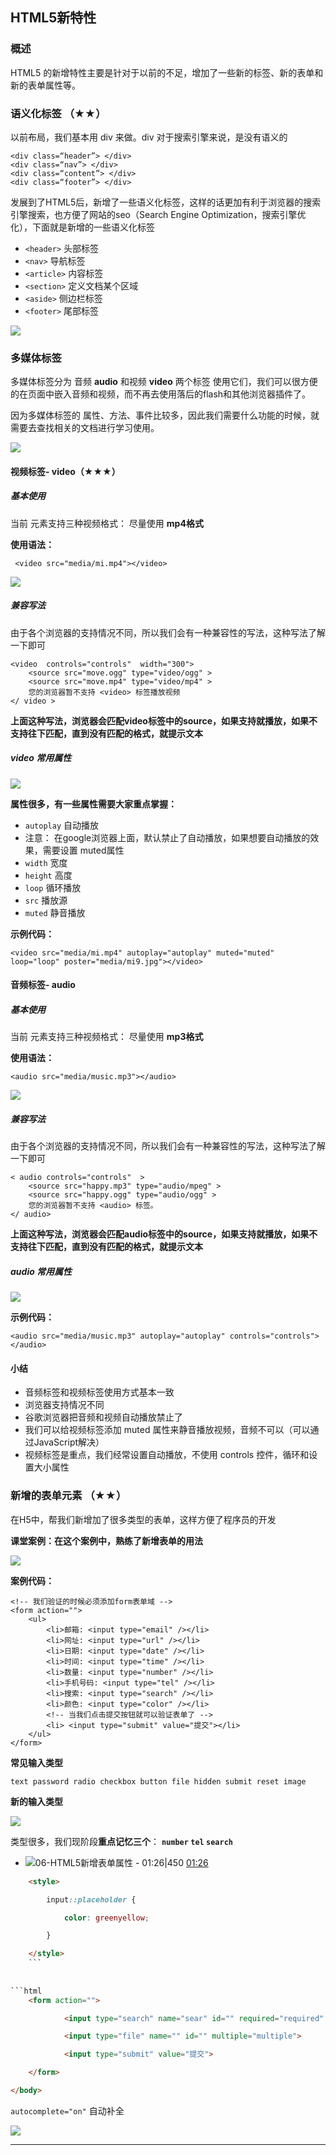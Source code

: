 ## HTML5新特性

### 概述

HTML5 的新增特性主要是针对于以前的不足，增加了一些新的标签、新的表单和新的表单属性等。

### 语义化标签 （★★）

以前布局，我们基本用 div 来做。div 对于搜索引擎来说，是没有语义的

```
<div class=“header”> </div>
<div class=“nav”> </div>
<div class=“content”> </div>
<div class=“footer”> </div>
```

发展到了HTML5后，新增了一些语义化标签，这样的话更加有利于浏览器的搜索引擎搜索，也方便了网站的seo（Search Engine Optimization，搜索引擎优化），下面就是新增的一些语义化标签

- `<header>` 头部标签
- `<nav>` 导航标签
- `<article>` 内容标签
- `<section>` 定义文档某个区域
- `<aside>` 侧边栏标签
- `<footer>` 尾部标签

![](https://i-blog.csdnimg.cn/blog_migrate/a29b2f5faa9fb0cc65ff284dcac42c72.png)

### 多媒体标签

多媒体标签分为 音频 **audio** 和视频 **video** 两个标签 使用它们，我们可以很方便的在页面中嵌入音频和视频，而不再去使用落后的flash和其他浏览器插件了。

因为多媒体标签的 属性、方法、事件比较多，因此我们需要什么功能的时候，就需要去查找相关的文档进行学习使用。

![](https://i-blog.csdnimg.cn/blog_migrate/e3fbb4632370f719e51aa7115b751599.png)

#### 视频标签- video（★★★）

##### 基本使用

当前 元素支持三种视频格式： 尽量使用 **mp4格式**

**使用语法：**

```
 <video src="media/mi.mp4"></video>
```

![](https://i-blog.csdnimg.cn/blog_migrate/6caaa86551a0540987dd89741bf5bd7c.png)

##### 兼容写法

由于各个浏览器的支持情况不同，所以我们会有一种兼容性的写法，这种写法了解一下即可

```
<video  controls="controls"  width="300">
    <source src="move.ogg" type="video/ogg" >
    <source src="move.mp4" type="video/mp4" >
    您的浏览器暂不支持 <video> 标签播放视频
</ video >
```

**上面这种写法，浏览器会匹配video标签中的source，如果支持就播放，如果不支持往下匹配，直到没有匹配的格式，就提示文本**

##### video 常用属性

![](https://i-blog.csdnimg.cn/blog_migrate/36ab6e384834ba90eacff5a7689971bd.png)

**属性很多，有一些属性需要大家重点掌握：**

- `autoplay` 自动播放
- 注意： 在google浏览器上面，默认禁止了自动播放，如果想要自动播放的效果，需要设置 muted属性
- `width` 宽度
- `height` 高度
- `loop` 循环播放
- `src` 播放源
- `muted` 静音播放

**示例代码：**

```
<video src="media/mi.mp4" autoplay="autoplay" muted="muted"  loop="loop" poster="media/mi9.jpg"></video>
```

#### 音频标签- audio

##### 基本使用

当前 元素支持三种视频格式： 尽量使用 **mp3格式**

**使用语法：**

```
<audio src="media/music.mp3"></audio>
```

![](https://i-blog.csdnimg.cn/blog_migrate/74f4060a1d2db7770940621794e43016.png)

##### 兼容写法

由于各个浏览器的支持情况不同，所以我们会有一种兼容性的写法，这种写法了解一下即可

```
< audio controls="controls"  >
    <source src="happy.mp3" type="audio/mpeg" >
    <source src="happy.ogg" type="audio/ogg" >
    您的浏览器暂不支持 <audio> 标签。
</ audio>
```

**上面这种写法，浏览器会匹配audio标签中的source，如果支持就播放，如果不支持往下匹配，直到没有匹配的格式，就提示文本**

##### audio 常用属性

![](https://i-blog.csdnimg.cn/blog_migrate/b7ed23d0421f85144ac53ffa8b0732c1.png)

**示例代码：**

```
<audio src="media/music.mp3" autoplay="autoplay" controls="controls"></audio>
```

#### 小结

- 音频标签和视频标签使用方式基本一致
- 浏览器支持情况不同
- 谷歌浏览器把音频和视频自动播放禁止了
- 我们可以给视频标签添加 muted 属性来静音播放视频，音频不可以（可以通过JavaScript解决）
- 视频标签是重点，我们经常设置自动播放，不使用 controls 控件，循环和设置大小属性

### 新增的表单元素 （★★）

在H5中，帮我们新增加了很多类型的表单，这样方便了程序员的开发

**课堂案例：在这个案例中，熟练了新增表单的用法**

![](https://i-blog.csdnimg.cn/blog_migrate/25a47ef9d8db06c47e8639f5c6b28ac3.png)

**案例代码：**

```
<!-- 我们验证的时候必须添加form表单域 -->
<form action="">
    <ul>
        <li>邮箱: <input type="email" /></li>
        <li>网址: <input type="url" /></li>
        <li>日期: <input type="date" /></li>
        <li>时间: <input type="time" /></li>
        <li>数量: <input type="number" /></li>
        <li>手机号码: <input type="tel" /></li>
        <li>搜索: <input type="search" /></li>
        <li>颜色: <input type="color" /></li>
        <!-- 当我们点击提交按钮就可以验证表单了 -->
        <li> <input type="submit" value="提交"></li>
    </ul>
</form>
```

**常见输入类型**

```
text password radio checkbox button file hidden submit reset image
```

**新的输入类型**

![](https://i-blog.csdnimg.cn/blog_migrate/85327d4479b5034cb1d974e34af6c0e4.png)

类型很多，我们现阶段**重点记忆三个**： **`number` `tel` `search`**



- ![06-HTML5新增表单属性 - 01:26|450](assets/06-HTML5新增表单属性PT1M26.344S.webp) [01:26](https://www.bilibili.com/video/BV14J4114768/?p=280&t=86.343696#t=01:26.34) 


```html
    <style>

        input::placeholder {

            color: greenyellow;

        }

    </style>
    ```
    
   
```html
    <form action="">

            <input type="search" name="sear" id="" required="required" placeholder="letlmule" autofocus="autofocus" autocomplete="on">

            <input type="file" name="" id="" multiple="multiple">

            <input type="submit" value="提交">

    </form>

</body>
```

`autocomplete="on"` 自动补全

![](assets/屏幕截图%202024-11-23%20200354.png)

---